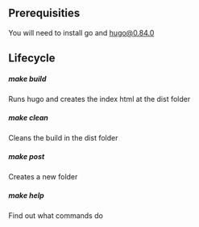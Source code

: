## Prerequisities

You will need to install go and hugo@0.84.0

## Lifecycle

##### make build

Runs hugo and creates the index html at the dist folder

##### make clean

Cleans the build in the dist folder

##### make post

Creates a new folder

##### make help

Find out what commands do

